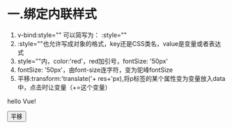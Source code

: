 # 一.绑定内联样式
1. v-bind:style="" 可以简写为：  :style=""
2. :style=""也允许写成对象的格式，key还是CSS类名，value是变量或者表达式
3. style=""内，color:'red'，red加引号，fontSize: '50px'
4. fontSize: '50px'，由font-size连字符，变为驼峰fontSize
5. 平移:transform:'translate('+ res+'px),将p标签的某个属性变为变量放入data中，点击时让变量（+=这个变量）

<body>
   <div id="app">
     <p :style="{color:'red',fontSize: '50px',transform:'translate('+ res+'px)'}">hello Vue!</p>
     <button @click="res += 50">平移</button>
   </div>
</body>
<script src="https://cdn.jsdelivr.net/npm/vue@2/dist/vue.js"></script>
<script>
   const p1 = new Vue({
      el: '#app',
      data: {
         res:50
      },
   })
</script>
</html>